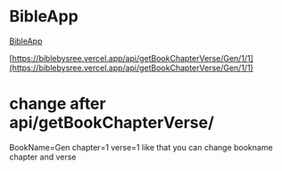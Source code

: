 # BibleApp
[BibleApp](https://biblebysree.vercel.app/api/getBookChapterVerse/Gen/1/1)


[https://biblebysree.vercel.app/api/getBookChapterVerse/Gen/1/1](https://biblebysree.vercel.app/api/getBookChapterVerse/Gen/1/1)

# change after api/getBookChapterVerse/

BookName=Gen
chapter=1
verse=1 like that you can change bookname chapter and verse
